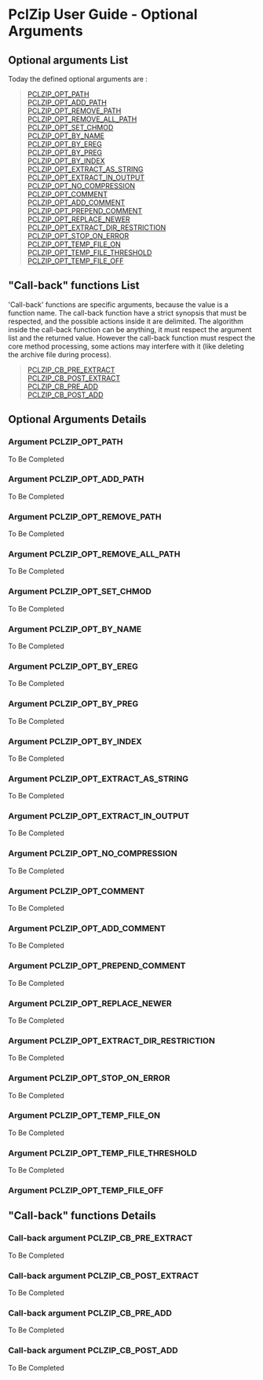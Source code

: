 
# PclZip User Guide - Optional Arguments

## Optional arguments List

Today the defined optional arguments are :

>  [PCLZIP_OPT_PATH](optional_arguments.md#argument-pclzip_opt_path)  
>  [PCLZIP_OPT_ADD_PATH](optional_arguments.md#argument-pclzip_opt_add_path)  
>  [PCLZIP_OPT_REMOVE_PATH](optional_arguments.md#argument-pclzip_opt_remove_path)  
>  [PCLZIP_OPT_REMOVE_ALL_PATH](optional_arguments.md#argument-pclzip_opt_remove_all_path)  
>  [PCLZIP_OPT_SET_CHMOD](optional_arguments.md#argument-pclzip_opt_set_chmod)  
>  [PCLZIP_OPT_BY_NAME](optional_arguments.md#argument-pclzip_opt_by_name)  
>  [PCLZIP_OPT_BY_EREG](optional_arguments.md#argument-pclzip_opt_by_ereg)  
>  [PCLZIP_OPT_BY_PREG](optional_arguments.md#argument-pclzip_opt_by_preg)  
>  [PCLZIP_OPT_BY_INDEX](optional_arguments.md#argument-pclzip_opt_by_index)  
>  [PCLZIP_OPT_EXTRACT_AS_STRING](optional_arguments.md#argument-pclzip_opt_extract_as_string)  
>  [PCLZIP_OPT_EXTRACT_IN_OUTPUT](optional_arguments.md#argument-pclzip_opt_extract_in_output)  
>  [PCLZIP_OPT_NO_COMPRESSION](optional_arguments.md#argument-pclzip_opt_no_compression)  
>  [PCLZIP_OPT_COMMENT](optional_arguments.md#argument-pclzip_opt_comment)  
>  [PCLZIP_OPT_ADD_COMMENT](optional_arguments.md#argument-pclzip_opt_add_comment)  
>  [PCLZIP_OPT_PREPEND_COMMENT](optional_arguments.md#argument-pclzip_opt_prepend_comment)  
>  [PCLZIP_OPT_REPLACE_NEWER](optional_arguments.md#argument-pclzip_opt_replace_newer)  
>  [PCLZIP_OPT_EXTRACT_DIR_RESTRICTION](optional_arguments.md#argument-pclzip_opt_extract_dir_restriction)  
>  [PCLZIP_OPT_STOP_ON_ERROR](optional_arguments.md#argument-pclzip_opt_stop_on_error)  
>  [PCLZIP_OPT_TEMP_FILE_ON](optional_arguments.md#argument-pclzip_opt_temp_file_on)  
>  [PCLZIP_OPT_TEMP_FILE_THRESHOLD](optional_arguments.md#argument-pclzip_opt_temp_file_threshold)  
>  [PCLZIP_OPT_TEMP_FILE_OFF](optional_arguments.md#argument-PCLZIP_OPT_TEMP_FILE_OFF)



## "Call-back" functions List


'Call-back' functions are specific arguments, because the value is a function name. The call-back function have a strict synopsis that must be respected, and the possible actions inside it are delimited. The algorithm inside the call-back function can be anything, it must respect the argument list and the returned value. However the call-back function must respect the core method processing, some actions may interfere with it (like deleting the archive file during process).

>  [PCLZIP_CB_PRE_EXTRACT](optional_arguments.md#call-back-argument-pclzip_cb_pre_extract)  
>  [PCLZIP_CB_POST_EXTRACT](optional_arguments.md#call-back-argument-pclzip_cb_post_extract)  
>  [PCLZIP_CB_PRE_ADD](optional_arguments.md#call-back-argument-pclzip_cb_pre_add)  
>  [PCLZIP_CB_POST_ADD](optional_arguments.md#call-back-argument-pclzip_cb_post_add)


## Optional Arguments Details

### Argument PCLZIP_OPT_PATH

To Be Completed
  
### Argument PCLZIP_OPT_ADD_PATH  

To Be Completed
  
### Argument PCLZIP_OPT_REMOVE_PATH  

To Be Completed
  
### Argument PCLZIP_OPT_REMOVE_ALL_PATH  

To Be Completed
  
### Argument PCLZIP_OPT_SET_CHMOD  

To Be Completed
  
### Argument PCLZIP_OPT_BY_NAME  

To Be Completed
  
### Argument PCLZIP_OPT_BY_EREG  

To Be Completed
  
### Argument PCLZIP_OPT_BY_PREG  

To Be Completed
  
### Argument PCLZIP_OPT_BY_INDEX  

To Be Completed
  
### Argument PCLZIP_OPT_EXTRACT_AS_STRING  

To Be Completed
  
### Argument PCLZIP_OPT_EXTRACT_IN_OUTPUT  

To Be Completed
  
### Argument PCLZIP_OPT_NO_COMPRESSION  

To Be Completed
  
### Argument PCLZIP_OPT_COMMENT  

To Be Completed
  
### Argument PCLZIP_OPT_ADD_COMMENT  

To Be Completed
  
### Argument PCLZIP_OPT_PREPEND_COMMENT  

To Be Completed
  
### Argument PCLZIP_OPT_REPLACE_NEWER  

To Be Completed
  
### Argument PCLZIP_OPT_EXTRACT_DIR_RESTRICTION  

To Be Completed
  
### Argument PCLZIP_OPT_STOP_ON_ERROR  

To Be Completed
  
### Argument PCLZIP_OPT_TEMP_FILE_ON  

To Be Completed
  
### Argument PCLZIP_OPT_TEMP_FILE_THRESHOLD  

To Be Completed
  
### Argument PCLZIP_OPT_TEMP_FILE_OFF


## "Call-back" functions Details

### Call-back argument PCLZIP_CB_PRE_EXTRACT  

To Be Completed
  
### Call-back argument PCLZIP_CB_POST_EXTRACT  

To Be Completed
  
### Call-back argument PCLZIP_CB_PRE_ADD  

To Be Completed
  
### Call-back argument PCLZIP_CB_POST_ADD

To Be Completed
  

